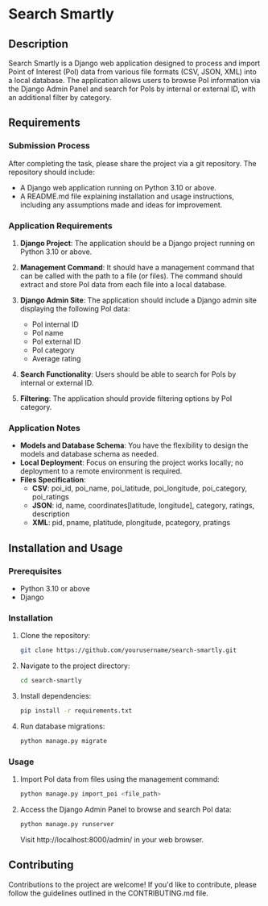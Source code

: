 # Search Smartly

## Description

Search Smartly is a Django web application designed to process and import Point of Interest (PoI) data from various file formats (CSV, JSON, XML) into a local database. The application allows users to browse PoI information via the Django Admin Panel and search for PoIs by internal or external ID, with an additional filter by category.

## Requirements

### Submission Process

After completing the task, please share the project via a git repository. The repository should include:

- A Django web application running on Python 3.10 or above.
- A README.md file explaining installation and usage instructions, including any assumptions made and ideas for improvement.

### Application Requirements

1. **Django Project**: The application should be a Django project running on Python 3.10 or above.

2. **Management Command**: It should have a management command that can be called with the path to a file (or files). The command should extract and store PoI data from each file into a local database.

3. **Django Admin Site**: The application should include a Django admin site displaying the following PoI data:
   - PoI internal ID
   - PoI name
   - PoI external ID
   - PoI category
   - Average rating

4. **Search Functionality**: Users should be able to search for PoIs by internal or external ID.

5. **Filtering**: The application should provide filtering options by PoI category.

### Application Notes

- **Models and Database Schema**: You have the flexibility to design the models and database schema as needed.
- **Local Deployment**: Focus on ensuring the project works locally; no deployment to a remote environment is required.
- **Files Specification**:
  - **CSV**: poi_id, poi_name, poi_latitude, poi_longitude, poi_category, poi_ratings
  - **JSON**: id, name, coordinates[latitude, longitude], category, ratings, description
  - **XML**: pid, pname, platitude, plongitude, pcategory, pratings

## Installation and Usage

### Prerequisites

- Python 3.10 or above
- Django

### Installation

1. Clone the repository:

   ```bash
   git clone https://github.com/yourusername/search-smartly.git
   ```

2. Navigate to the project directory:

   ```bash
   cd search-smartly
   ```

3. Install dependencies:

   ```bash
   pip install -r requirements.txt
   ```

4. Run database migrations:

   ```bash
   python manage.py migrate
   ```

### Usage

1. Import PoI data from files using the management command:

   ```bash
   python manage.py import_poi <file_path>
   ```

2. Access the Django Admin Panel to browse and search PoI data:

   ```bash
   python manage.py runserver
   ```

   Visit http://localhost:8000/admin/ in your web browser.

## Contributing

Contributions to the project are welcome! If you'd like to contribute, please follow the guidelines outlined in the CONTRIBUTING.md file.


